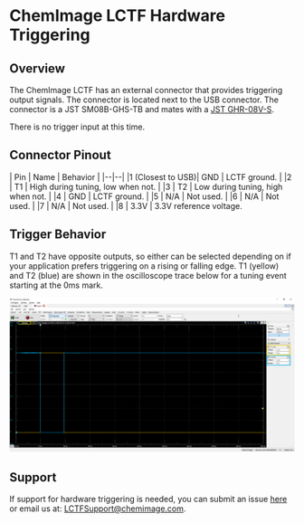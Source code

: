 # ChemImage LCTF Hardware Triggering

## Overview

The ChemImage LCTF has an external connector that provides triggering output signals. The connector is located next to the USB connector. The connector is a JST SM08B-GHS-TB and mates with a [JST GHR-08V-S](https://www.digikey.com/product-detail/en/jst-sales-america-inc/GHR-08V-S/455-1598-ND).

There is no trigger input at this time.

## Connector Pinout

| Pin | Name | Behavior |
|--|--|
|1 (Closest to USB)| GND | LCTF ground. |
|2 | T1 | High during tuning, low when not. |
|3 | T2 | Low during tuning, high when not. |
|4 | GND | LCTF ground. |
|5 | N/A | Not used. |
|6 | N/A | Not used. |
|7 | N/A | Not used. |
|8 | 3.3V | 3.3V reference voltage.

## Trigger Behavior

T1 and T2 have opposite outputs, so either can be selected depending on if your application prefers triggering on a rising or falling edge. T1 (yellow) and T2 (blue) are shown in the oscilloscope trace below for a tuning event starting at the 0ms mark.

![Oscilloscope Image](TriggerExample.png)

## Support
If support for hardware triggering is needed, you can submit an issue
[here](https://github.com/ChemImageFT/ChemImageLctfSdk/issues/new) or email us at: [LCTFSupport@chemimage.com](mailto:LCTFSupport@chemimage.com).